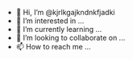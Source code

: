 - 👋 Hi, I’m @kjrlkgajkndnkfjadki
- 👀 I’m interested in ...
- 🌱 I’m currently learning ...
- 💞️ I’m looking to collaborate on ...
- 📫 How to reach me ...

<!---
kjrlkgajkndnkfjadki/kjrlkgajkndnkfjadki is a ✨ special ✨ repository because its `README.md` (this file) appears on your GitHub profile.
You can click the Preview link to take a look at your changes.
--->
